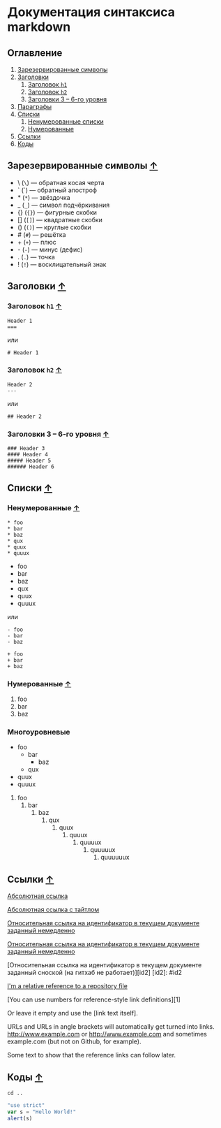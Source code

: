 # Документация синтаксиса markdown
## Оглавление
1. [Зарезервированные символы](#Зарезервированные-символы)
1. [Заголовки](#Заголовки)
    1. [Заголовок `h1`](#Заголовок-h1)
    1. [Заголовок `h2`](#Заголовок-h2)
    1. [Заголовки 3 – 6-го уровня](#Заголовки-3--6-го-уровня)
1. [Параграфы](#Параграфы)
1. [Списки](#Списки)
    1. [Ненумерованные списки](#Ненумерованные-списки)
    1. [Нумерованные](#Нумерованные)
1. [Ссылки](#Ссылки)
1. [Коды](#Коды)

## Зарезервированные символы [↑](#Оглавление "К оглавлению")
* \\   (`\`)  — обратная косая черта
* \`   (\`)   — обратный апостроф
* \*   (`*`)  — звёздочка
* \_   (`_`)  — символ подчёркивания
* \{\} (`{}`) — фигурные скобки
* \[\] (`[]`) — квадратные скобки
* \(\) (`()`) — круглые скобки
* \#   (`#`)  — решётка
* \+   (`+`)  — плюс
* \-   (`-`)  — минус (дефис)
* \.   (`.`)  — точка
* \!   (`!`)  — восклицательный знак

## Заголовки [↑](#Оглавление "К оглавлению")
### Заголовок `h1` [↑](#Оглавление "К оглавлению")
```
Header 1
===
```
или
```
# Header 1
```

### Заголовок `h2` [↑](#Оглавление "К оглавлению")
```
Header 2
---
```
или
```
## Header 2
```

### Заголовки 3 – 6-го уровня [↑](#Оглавление "К оглавлению")

```
### Header 3
#### Header 4
##### Header 5
###### Header 6
```

## Списки [↑](#Оглавление "К оглавлению")

### Ненумерованные [↑](#Оглавление "К оглавлению")

```
* foo
* bar
* baz
* qux
* quux
* quuux
```
* foo
* bar
* baz
* qux
* quux
* quuux

или
```
- foo
- bar
- baz
```
```
+ foo
+ bar
+ baz
```

### Нумерованные [↑](#Оглавление "К оглавлению")

1. foo
1. bar
1. baz

### Многоуровневые

* foo
    * bar
        * baz
    * qux
* quux
* quuux

1. foo
    1. bar
        1. baz
            1. qux
                1. quux
                    1. quuux
                        1. quuuux
                            1. quuuuux
                                1. quuuuuux

## Ссылки [↑](#Оглавление "К оглавлению")

[Абсолютная ссылка](https://www.google.com)

[Абсолютная ссылка с тайтлом](https://www.google.com "Домашняя страница Гугла")

[Относительная ссылка на идентификатор в текущем документе заданный немедленно](#id1)

[Относительная ссылка на идентификатор в текущем документе заданный немедленно](#Оглавление)

[Относительная ссылка на идентификатор в текущем документе заданный сноской (на гитхаб не работает)][id2]
[id2]: #id2

[I'm a relative reference to a repository file](../blob/master/LICENSE)

[You can use numbers for reference-style link definitions][1]

Or leave it empty and use the [link text itself].

URLs and URLs in angle brackets will automatically get turned into links. 
http://www.example.com or <http://www.example.com> and sometimes 
example.com (but not on Github, for example).

Some text to show that the reference links can follow later.

## Коды [↑](#Оглавление "К оглавлению")

`cd ..`

```javascript
"use strict"
var s = "Hello World!"
alert(s)
```
